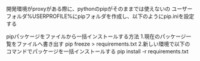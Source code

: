 開発環境がproxyがある際に、pythonのpipがそのままでは使えないの
ユーザーフォルダ%USERPROFILE%にpipフォルダを作成し、以下のようにpip.iniを設定する

pipパッケージをファイルから一括インストールする方法
1.現在のパッケージ一覧をファイルへ書き出す
pip freeze > requirements.txt
2.新しい環境で以下のコマンドでパッケージを一括インストールする
pip install -r requirements.txt
